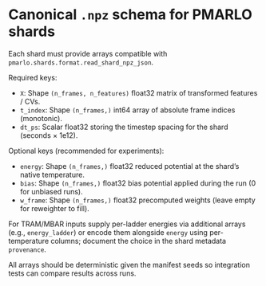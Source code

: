 # Canonical `.npz` schema for PMARLO shards

Each shard must provide arrays compatible with `pmarlo.shards.format.read_shard_npz_json`.

Required keys:

- `X`: Shape `(n_frames, n_features)` float32 matrix of transformed features / CVs.
- `t_index`: Shape `(n_frames,)` int64 array of absolute frame indices (monotonic).
- `dt_ps`: Scalar float32 storing the timestep spacing for the shard (seconds × 1e12).

Optional keys (recommended for experiments):

- `energy`: Shape `(n_frames,)` float32 reduced potential at the shard’s native temperature.
- `bias`: Shape `(n_frames,)` float32 bias potential applied during the run (0 for unbiased runs).
- `w_frame`: Shape `(n_frames,)` float32 precomputed weights (leave empty for reweighter to fill).

For TRAM/MBAR inputs supply per-ladder energies via additional arrays (e.g., `energy_ladder`) or encode them alongside `energy` using per-temperature columns; document the choice in the shard metadata `provenance`.

All arrays should be deterministic given the manifest seeds so integration tests can compare results across runs.
